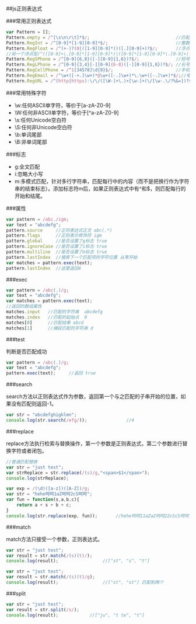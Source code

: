 ##js正则表达式

###常用正则表达式

```javascript
var Pattern = [];
Pattern.empty = /^[\s\n\r\t]*$/;                                 //匹配空字符
Pattern.RegInt = /^[0-9]*[1-9][0-9]*$/;                          //整数
Pattern.RegFloat = /^(+-)?(0|([1-9][0-9]*))([.][0-9]+)?$/;       //浮点型
//另一个浮点型/^(([0-9]+\.[0-9]*[1-9][0-9]*)|([0-9]*[1-9][0-9]*\.[0-9]+)|([0-9]*[1-9][0-9]*))$/
Pattern.RegSPhone = /^[0-9]{6,8}([-][0-9]{1,6})?$/;              //短号码
Pattern.RegLPhone = /^[0-9]{3,4}[-][0-9]{6-8}([-][0-9]{1,6})?$/; //长号码
Pattern.RegCellPhone = /^1[34578]\d{9}$/;                        //手机号码
Pattern.RegEmail = /^\w+([-+.]\w+)*@\w+([-.]\w+)*\.\w+([-.]\w+)*$/;//电子邮件
Pattern.RegURL = /^(http|https):\/\/([\W-]+\.)+[\w-]+(\/[\w-.\/?%&=])?$/; //网站地址
```

###常用特殊字符

- \w:任何ASCII单字符，等价于[a-zA-Z0-9]
- \W:任何非ASCII单字符，等价于[^a-zA-Z0-9]
- \s:任何Unicode空白符
- \S:任何非Unicode空白符
- \b:单词尾部
- \B:非单词尾部

###标志

- g:全文匹配
- i:忽略大小写
- m:多模式匹配，针对多行字符串，匹配每行中的内容（而不是把换行作为字符串的结束标志）。添加标志符m后，如果正则表达式中有^和$，则匹配每行的开始和结尾。

###属性

```javascript
var pattern = /abc./igm;
var text = "abcdefg";
pattern.source     //正则表达式正文 abc(.*)
pattern.flags      //正则表示修饰符 igm
pattern.global     //是否设置了g标志 true
pattern.ignoreCase //是否设置了i标志 true
pattern.multiline  //是否设置了m标志 true
pattern.lastIndex  //搜索下一个匹配项的字符位置 从零开始
var matches = pattern.exec(text);
pattern.lastIndex  //这里返回4
```

###exec

```javascript
var pattern = /abc(.)/g;
var text = "abcdefg";
var matches = pattern.exec(text);
//返回的数组属性
matches.input   //匹配的字符串  abcdefg
matches.index   //匹配的起始点  0
matches[0]      //匹配结果 abcd
matches[1]      //捕捉匹配的字符串 d
```

###test

判断是否匹配成功

```javascript
var pattern = /abc(.)/g;
var text = "abcdefg";
pattern.exec(text);     //返回 true
```

###search

search方法以正则表达式作为参数，返回第一个与之匹配的子串开始的位置，如果没有匹配则返回-1。

```javascript
var str = "abcdefghigklmn";
console.log(str.search(/efg/));               //4
```

###replace

replace方法执行检索与替换操作，第一个参数是正则表达式，第二个参数进行替换字符或者闭包。

```javascript
//普通匹配替换
var str = "just test";
var strReplace = str.replace(/(s)/g,"<span>$1</span>");
console.log(strReplace);

var exp = /(\d)([a-z])([A-Z])/g;
var str = "hehe呵呵1aZ呵呵2cS呵呵";
var fun = function(s,a,b,c){
	return a + s + b + c;
}
console.log(str.replace(exp, fun));       //hehe呵呵11aZaZ呵呵22cScS呵呵
```

###match

match方法只接受一个参数，正则表达式。

```javascript
var str = "just test";
var result = str.match(/(s)(t)/);
console.log(result);                 //["st", "s", "t"]

var str = "just test";
var result = str.match(/(s)(t)/g);
console.log(result);                 //["st", "st"] 匹配到两个
```

###split

```javascript
var str = "just test";
var result = str.split(/s/);
console.log(result);            //["ju", "t te", "t"]
```

